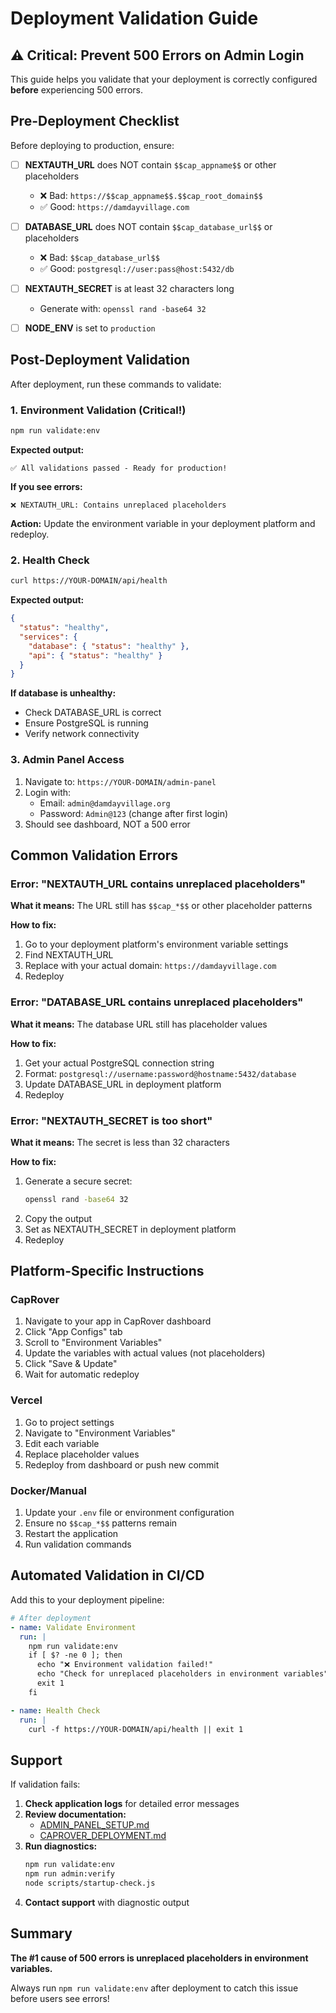 # Deployment Validation Guide

## ⚠️ Critical: Prevent 500 Errors on Admin Login

This guide helps you validate that your deployment is correctly configured **before** experiencing 500 errors.

## Pre-Deployment Checklist

Before deploying to production, ensure:

- [ ] **NEXTAUTH_URL** does NOT contain `$$cap_appname$$` or other placeholders
  - ❌ Bad: `https://$$cap_appname$$.$$cap_root_domain$$`
  - ✅ Good: `https://damdayvillage.com`

- [ ] **DATABASE_URL** does NOT contain `$$cap_database_url$$` or placeholders
  - ❌ Bad: `$$cap_database_url$$`
  - ✅ Good: `postgresql://user:pass@host:5432/db`

- [ ] **NEXTAUTH_SECRET** is at least 32 characters long
  - Generate with: `openssl rand -base64 32`

- [ ] **NODE_ENV** is set to `production`

## Post-Deployment Validation

After deployment, run these commands to validate:

### 1. Environment Validation (Critical!)

```bash
npm run validate:env
```

**Expected output:**
```
✅ All validations passed - Ready for production!
```

**If you see errors:**
```
❌ NEXTAUTH_URL: Contains unreplaced placeholders
```

**Action:** Update the environment variable in your deployment platform and redeploy.

### 2. Health Check

```bash
curl https://YOUR-DOMAIN/api/health
```

**Expected output:**
```json
{
  "status": "healthy",
  "services": {
    "database": { "status": "healthy" },
    "api": { "status": "healthy" }
  }
}
```

**If database is unhealthy:**
- Check DATABASE_URL is correct
- Ensure PostgreSQL is running
- Verify network connectivity

### 3. Admin Panel Access

1. Navigate to: `https://YOUR-DOMAIN/admin-panel`
2. Login with:
   - Email: `admin@damdayvillage.org`
   - Password: `Admin@123` (change after first login)
3. Should see dashboard, NOT a 500 error

## Common Validation Errors

### Error: "NEXTAUTH_URL contains unreplaced placeholders"

**What it means:** The URL still has `$$cap_*$$` or other placeholder patterns

**How to fix:**
1. Go to your deployment platform's environment variable settings
2. Find NEXTAUTH_URL
3. Replace with your actual domain: `https://damdayvillage.com`
4. Redeploy

### Error: "DATABASE_URL contains unreplaced placeholders"

**What it means:** The database URL still has placeholder values

**How to fix:**
1. Get your actual PostgreSQL connection string
2. Format: `postgresql://username:password@hostname:5432/database`
3. Update DATABASE_URL in deployment platform
4. Redeploy

### Error: "NEXTAUTH_SECRET is too short"

**What it means:** The secret is less than 32 characters

**How to fix:**
1. Generate a secure secret:
   ```bash
   openssl rand -base64 32
   ```
2. Copy the output
3. Set as NEXTAUTH_SECRET in deployment platform
4. Redeploy

## Platform-Specific Instructions

### CapRover

1. Navigate to your app in CapRover dashboard
2. Click "App Configs" tab
3. Scroll to "Environment Variables"
4. Update the variables with actual values (not placeholders)
5. Click "Save & Update"
6. Wait for automatic redeploy

### Vercel

1. Go to project settings
2. Navigate to "Environment Variables"
3. Edit each variable
4. Replace placeholder values
5. Redeploy from dashboard or push new commit

### Docker/Manual

1. Update your `.env` file or environment configuration
2. Ensure no `$$cap_*$$` patterns remain
3. Restart the application
4. Run validation commands

## Automated Validation in CI/CD

Add this to your deployment pipeline:

```yaml
# After deployment
- name: Validate Environment
  run: |
    npm run validate:env
    if [ $? -ne 0 ]; then
      echo "❌ Environment validation failed!"
      echo "Check for unreplaced placeholders in environment variables"
      exit 1
    fi

- name: Health Check
  run: |
    curl -f https://YOUR-DOMAIN/api/health || exit 1
```

## Support

If validation fails:

1. **Check application logs** for detailed error messages
2. **Review documentation:**
   - [ADMIN_PANEL_SETUP.md](../ADMIN_PANEL_SETUP.md)
   - [CAPROVER_DEPLOYMENT.md](./CAPROVER_DEPLOYMENT.md)
3. **Run diagnostics:**
   ```bash
   npm run validate:env
   npm run admin:verify
   node scripts/startup-check.js
   ```
4. **Contact support** with diagnostic output

## Summary

**The #1 cause of 500 errors is unreplaced placeholders in environment variables.**

Always run `npm run validate:env` after deployment to catch this issue before users see errors!
